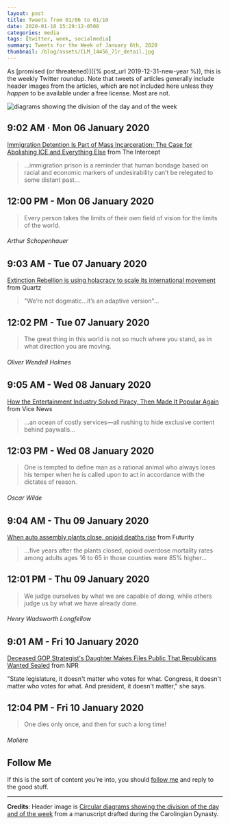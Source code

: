 ```yaml
---
layout: post
title: Tweets from 01/06 to 01/10
date: 2020-01-10 15:29:12-0500
categories: media
tags: [twitter, week, socialmedia]
summary: Tweets for the Week of January 6th, 2020
thumbnail: /blog/assets/CLM_14456_71r_detail.jpg
---
```


As [promised (or threatened)]({% post_url 2019-12-31-new-year %}), this is the weekly Twitter roundup.  Note that tweets of articles generally include header images from the articles, which are not included here unless they *happen* to be available under a free license.  Most are not.

![diagrams showing the division of the day and of the week](/blog/assets/CLM_14456_71r_detail.jpg "diagrams showing the division of the day and of the week")

## 9:02 AM · Mon 06 January 2020

[<i class="fab fa-twitter-square"></i>](https://twitter.com/jcolag/status/1214185348843991040) [Immigration Detention Is Part of Mass Incarceration: The Case for Abolishing ICE and Everything Else](https://theintercept.com/2019/12/28/book-review-immigration-detention-history-policy/) from The Intercept

 > ...immigration prison is a reminder that human bondage based on racial and economic markers of undesirability can’t be relegated to some distant past...

## 12:00 PM - Mon 06 January 2020

[<i class="fab fa-twitter-square"></i>](https://twitter.com/jcolag/status/1214230148771393536)

 > Every person takes the limits of their own field of vision for the limits of the world.

###### Arthur Schopenhauer

## 9:03 AM - Tue 07 January 2020

[<i class="fab fa-twitter-square"></i>](https://twitter.com/jcolag/status/1214547988221243392) [Extinction Rebellion is using holacracy to scale its international movement](https://qz.com/work/1776861/extinction-rebellion-is-using-holacracy-to-scale-its-international-movement/) from Quartz

 > "We’re not dogmatic...it’s an adaptive version"... 

## 12:02 PM - Tue 07 January 2020

[<i class="fab fa-twitter-square"></i>](https://twitter.com/jcolag/status/1214593035188736000)

 > The great thing in this world is not so much where you stand, as in what direction you are moving.

###### Oliver Wendell Holmes

## 9:05 AM - Wed 08 January 2020

[<i class="fab fa-twitter-square"></i>](https://twitter.com/jcolag/status/1214910879579246593) [How the Entertainment Industry Solved Piracy, Then Made It Popular Again](https://www.vice.com/en_us/article/qjdpvp/how-the-entertainment-industry-solved-piracy-then-made-it-popular-again) from Vice News

 > ...an ocean of costly services—all rushing to hide exclusive content behind paywalls...

## 12:03 PM - Wed 08 January 2020

[<i class="fab fa-twitter-square"></i>](https://twitter.com/jcolag/status/1214955674896977921)

 > One is tempted to define man as a rational animal who always loses his temper when he is called upon to act in accordance with the dictates of reason.

###### Oscar Wilde

## 9:04 AM - Thu 09 January 2020

[<i class="fab fa-twitter-square"></i>](https://twitter.com/jcolag/status/1215273015769882626) [When auto assembly plants close, opioid deaths rise](https://www.futurity.org/opioid-deaths-automotive-assembly-plants-2244162/) from Futurity

 > ...five years after the plants closed, opioid overdose mortality rates among adults ages 16 to 65 in those counties were 85% higher...

## 12:01 PM - Thu 09 January 2020

[<i class="fab fa-twitter-square"></i>](https://twitter.com/jcolag/status/1215317559161036802)

 > We judge ourselves by what we are capable of doing, while others judge us by what we have already done.

###### Henry Wadsworth Longfellow

## 9:01 AM - Fri 10 January 2020

[<i class="fab fa-twitter-square"></i>](https://twitter.com/jcolag/status/1215634648669155328) [Deceased GOP Strategist's Daughter Makes Files Public That Republicans Wanted Sealed](https://www.npr.org/2020/01/05/785672201/deceased-gop-strategists-daughter-makes-files-public-that-republicans-wanted-sea) from NPR

"State legislature, it doesn't matter who votes for what. Congress, it doesn't matter who votes for what. And president, it doesn't matter," she says. 

## 12:04 PM - Fri 10 January 2020

[<i class="fab fa-twitter-square"></i>](https://twitter.com/jcolag/status/1215499508043472897)

 > One dies only once, and then for such a long time!

###### Molière

## Follow Me

If this is the sort of content you're into, you should [follow me](https://twitter.com/jcolag) and reply to the good stuff.

* * *

**Credits**:  Header image is [Circular diagrams showing the division of the day and of the week](https://en.wikipedia.org/wiki/Week#/media/File:CLM_14456_71r_detail.jpg) from a manuscript drafted during the Carolingian Dynasty.
